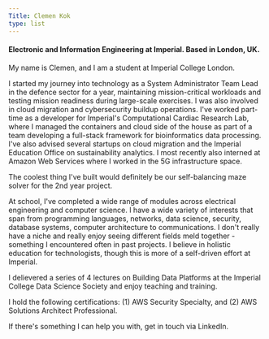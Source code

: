 ```yaml
---
Title: Clemen Kok
type: list
---
```


#### Electronic and Information Engineering at Imperial. Based in London, UK.

My name is Clemen, and I am a student at Imperial College London.  

I started my journey into technology as a System Administrator Team Lead in the defence sector for a year, maintaining mission-critical workloads and testing mission readiness during large-scale exercises. I was also involved in cloud migration and cybersecurity buildup operations. I've worked part-time as a developer for Imperial's Computational Cardiac Research Lab, where I managed the containers and cloud side of the house as part of a team developing a full-stack framework for bioinformatics data processing. I've also advised several startups on cloud migration and the Imperial Education Office on sustainability analytics. I most recently also interned at Amazon Web Services where I worked in the 5G infrastructure space.      

The coolest thing I've built would definitely be our self-balancing maze solver for the 2nd year project.  

At school, I've completed a wide range of modules across electrical engineering and computer science. I have a wide variety of interests that span from programming languages, networks, data science, security, database systems, computer architecture to communications. I don't really have a niche and really enjoy seeing different fields meld together - something I encountered often in past projects. I believe in holistic education for technologists, though this is more of a self-driven effort at Imperial.     

I delievered a series of 4 lectures on Building Data Platforms at the Imperial College Data Science Society and enjoy teaching and training.  

I hold the following certifications: (1) AWS Security Specialty, and (2) AWS Solutions Architect Professional.  

If there's something I can help you with, get in touch via LinkedIn.  


<!-- #### Email
For enquiries or longer messages, please email me. -->



